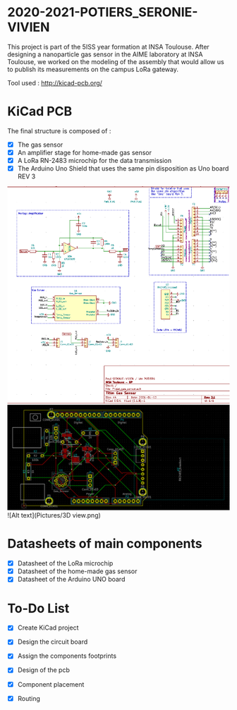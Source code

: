 # 2020-2021-POTIERS_SERONIE-VIVIEN

This project is part of the 5ISS year formation at INSA Toulouse.
After designing a nanoparticle gas sensor in the AIME laboratory at INSA Toulouse, we worked on the modeling of the assembly that would allow us to publish its measurements on the campus LoRa gateway.

Tool used : http://kicad-pcb.org/

# KiCad PCB 

The final structure is composed of :

- [x] The gas sensor
- [x] An amplifier stage for home-made gas sensor
- [x] A LoRa RN-2483 microchip for the data transmission
- [x] The Arduino Uno Shield that uses the same pin disposition as Uno board REV 3

![Alt text](Pictures/Routing.png)
![Alt text](Pictures/Routing2.png)
![Alt text](Pictures/3D view.png)


# Datasheets of main components

- [x] Datasheet of the LoRa microchip
- [x] Datasheet of the home-made gas sensor
- [x] Datasheet of the Arduino UNO board

# To-Do List 

 - [x] Create KiCad project
 - [x] Design the circuit board
 - [x] Assign the components footprints
 - [x] Design of the pcb
 - [x] Component placement
 - [x] Routing

